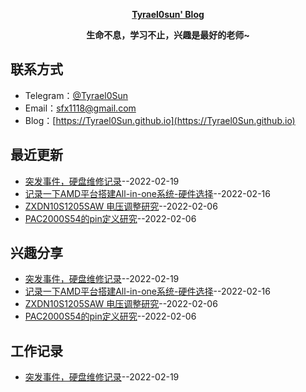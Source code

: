 **<p align="center">[Tyrael0sun' Blog](https://Tyrael0Sun.github.io)</p>**
**<p align="center">生命不息，学习不止，兴趣是最好的老师~</p>**

## 联系方式
- Telegram：[@Tyrael0Sun](https://t.me/Tyrael0Sun)
- Email：[sfx1118@gmail.com](mailto:sfx1118@gmail.com)
- Blog：[https://Tyrael0Sun.github.io](https://Tyrael0Sun.github.io)
## 最近更新
- [突发事件，硬盘维修记录](https://github.com/Tyrael0sun/hwblog/issues/4)--2022-02-19
- [记录一下AMD平台搭建All-in-one系统-硬件选择](https://github.com/Tyrael0sun/hwblog/issues/3)--2022-02-16
- [ZXDN10S1205SAW 电压调整研究](https://github.com/Tyrael0sun/hwblog/issues/2)--2022-02-06
- [PAC2000S54的pin定义研究](https://github.com/Tyrael0sun/hwblog/issues/1)--2022-02-06
## 兴趣分享
- [突发事件，硬盘维修记录](https://github.com/Tyrael0sun/hwblog/issues/4)--2022-02-19
- [记录一下AMD平台搭建All-in-one系统-硬件选择](https://github.com/Tyrael0sun/hwblog/issues/3)--2022-02-16
- [ZXDN10S1205SAW 电压调整研究](https://github.com/Tyrael0sun/hwblog/issues/2)--2022-02-06
- [PAC2000S54的pin定义研究](https://github.com/Tyrael0sun/hwblog/issues/1)--2022-02-06
## 工作记录
- [突发事件，硬盘维修记录](https://github.com/Tyrael0sun/hwblog/issues/4)--2022-02-19
